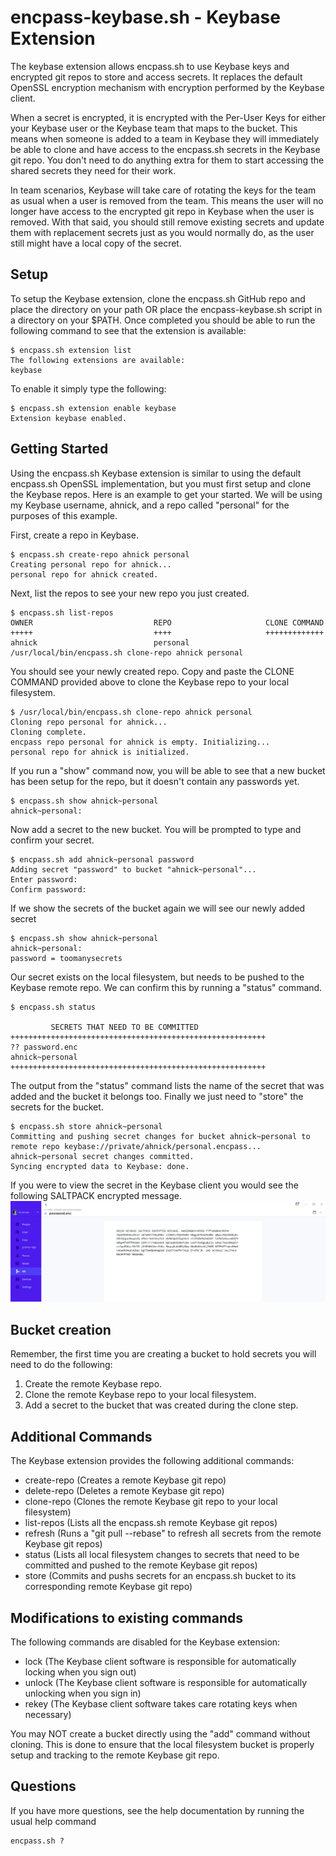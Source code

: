 # encpass-keybase.sh - Keybase Extension

The keybase extension allows encpass.sh to use Keybase keys and encrypted git repos to store and access secrets.  It replaces the default OpenSSL encryption mechanism with encryption performed by the Keybase client.

When a secret is encrypted, it is encrypted with the Per-User Keys for either your Keybase user or the Keybase team that maps to the bucket.  This means when someone is added to a team in Keybase they will immediately be able to clone and have access to the encpass.sh secrets in the Keybase git repo. You don't need to do anything extra for them to start accessing the shared secrets they need for their work. 

In team scenarios, Keybase will take care of rotating the keys for the team as usual when a user is removed from the team.  This means the user will no longer have access to the encrypted git repo in Keybase when the user is removed.  With that said, you should still remove existing secrets and update them with replacement secrets just as you would normally do, as the user still might have a local copy of the secret.

## Setup
To setup the Keybase extension, clone the encpass.sh GitHub repo and place the directory on your path OR place the encpass-keybase.sh script in a directory on your $PATH.  Once completed you should be able to run the following command to see that the extension is available:

```
$ encpass.sh extension list
The following extensions are available:
keybase
```

To enable it simply type the following:
```
$ encpass.sh extension enable keybase
Extension keybase enabled.
```

## Getting Started
Using the encpass.sh Keybase extension is similar to using the default encpass.sh OpenSSL implementation, but you must first setup and clone the Keybase repos.  Here is an example to get your started.  We will be using my Keybase username, ahnick, and a repo called "personal" for the purposes of this example.

First, create a repo in Keybase.
```
$ encpass.sh create-repo ahnick personal
Creating personal repo for ahnick...
personal repo for ahnick created.
```

Next, list the repos to see your new repo you just created.
```
$ encpass.sh list-repos
OWNER                           REPO                     CLONE COMMAND           
+++++                           ++++                     +++++++++++++           
ahnick                          personal                 /usr/local/bin/encpass.sh clone-repo ahnick personal 
```

You should see your newly created repo.  Copy and paste the CLONE COMMAND provided above to clone the Keybase repo to your local filesystem.
```
$ /usr/local/bin/encpass.sh clone-repo ahnick personal
Cloning repo personal for ahnick...
Cloning complete.
encpass repo personal for ahnick is empty. Initializing...
personal repo for ahnick is initialized.
```

If you run a "show" command now, you will be able to see that a new bucket has been setup for the repo, but it doesn't contain any passwords yet.
```
$ encpass.sh show ahnick~personal
ahnick~personal:

```

Now add a secret to the new bucket.  You will be prompted to type and confirm your secret.
```
$ encpass.sh add ahnick~personal password
Adding secret "password" to bucket "ahnick~personal"...
Enter password:
Confirm password:
```

If we show the secrets of the bucket again we will see our newly added secret
```
$ encpass.sh show ahnick~personal 
ahnick~personal:
password = toomanysecrets
```

Our secret exists on the local filesystem, but needs to be pushed to the Keybase remote repo.  We can confirm this by running a "status" command.
```
$ encpass.sh status

         SECRETS THAT NEED TO BE COMMITTED          
+++++++++++++++++++++++++++++++++++++++++++++++++++++++++
?? password.enc
ahnick~personal
+++++++++++++++++++++++++++++++++++++++++++++++++++++++++

```

The output from the "status" command lists the name of the secret that was added and the bucket it belongs too.  Finally we just need to "store" the secrets for the bucket.
```
$ encpass.sh store ahnick~personal 
Committing and pushing secret changes for bucket ahnick~personal to remote repo keybase://private/ahnick/personal.encpass...
ahnick~personal secret changes committed.
Syncing encrypted data to Keybase: done.
```

If you were to view the secret in the Keybase client you would see the following SALTPACK encrypted message.
![encrypted saltpack password](keybase_pushed_secret.png)

## Bucket creation
Remember, the first time you are creating a bucket to hold secrets you will need to do the following:
1. Create the remote Keybase repo.
2. Clone the remote Keybase repo to your local filesystem.
3. Add a secret to the bucket that was created during the clone step.

## Additional Commands
The Keybase extension provides the following additional commands:
* create-repo (Creates a remote Keybase git repo)
* delete-repo (Deletes a remote Keybase git repo)
* clone-repo (Clones the remote Keybase git repo to your local filesystem)
* list-repos (Lists all the encpass.sh remote Keybase git repos)
* refresh (Runs a "git pull --rebase" to refresh all secrets from the remote Keybase git repos)
* status (Lists all local filesystem changes to secrets that need to be committed and pushed to the remote Keybase git repos)
* store (Commits and pushs secrets for an encpass.sh bucket to its corresponding remote Keybase git repo)

## Modifications to existing commands
The following commands are disabled for the Keybase extension:
* lock (The Keybase client software is responsible for automatically locking when you sign out)
* unlock (The Keybase client software is responsible for automatically unlocking when you sign in)
* rekey (The Keybase client software takes care rotating keys when necessary)

You may NOT create a bucket directly using the "add" command without cloning.  This is done to ensure that the local filesystem bucket is properly setup and tracking to the remote Keybase git repo.

## Questions
If you have more questions, see the help documentation by running the usual help command
```
encpass.sh ?
```
